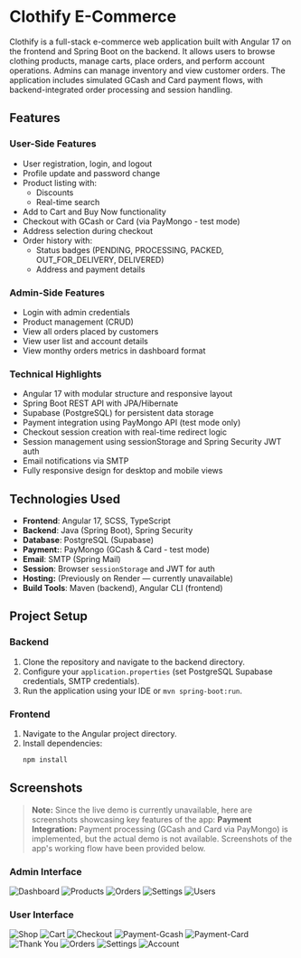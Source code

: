 # Clothify E-Commerce

Clothify is a full-stack e-commerce web application built with Angular 17 on the frontend and Spring Boot on the backend. It allows users to browse clothing products, manage carts, place orders, and perform account operations. Admins can manage inventory and view customer orders. The application includes simulated GCash and Card payment flows, with backend-integrated order processing and session handling.

## Features

###  User-Side Features
- User registration, login, and logout
- Profile update and password change
- Product listing with:
  - Discounts
  - Real-time search
- Add to Cart and Buy Now functionality
- Checkout with GCash or Card (via PayMongo - test mode)
- Address selection during checkout
- Order history with:
  - Status badges (PENDING, PROCESSING, PACKED, OUT_FOR_DELIVERY, DELIVERED)
  - Address and payment details

###  Admin-Side Features
- Login with admin credentials
- Product management (CRUD)
- View all orders placed by customers
- View user list and account details
- View monthy orders metrics in dashboard format

###  Technical Highlights
- Angular 17 with modular structure and responsive layout
- Spring Boot REST API with JPA/Hibernate
- Supabase (PostgreSQL) for persistent data storage
- Payment integration using PayMongo API (test mode only)
- Checkout session creation with real-time redirect logic
- Session management using sessionStorage and Spring Security JWT auth
- Email notifications via SMTP
- Fully responsive design for desktop and mobile views

## Technologies Used

- **Frontend**: Angular 17, SCSS, TypeScript
- **Backend**: Java (Spring Boot), Spring Security
- **Database**: PostgreSQL (Supabase)
- **Payment:**: PayMongo (GCash & Card - test mode)
- **Email**: SMTP (Spring Mail)
- **Session**: Browser `sessionStorage` and JWT for auth
- **Hosting:** (Previously on Render — currently unavailable)
- **Build Tools**: Maven (backend), Angular CLI (frontend)

## Project Setup

### Backend
1. Clone the repository and navigate to the backend directory.
2. Configure your `application.properties` (set PostgreSQL Supabase credentials, SMTP credentials).
3. Run the application using your IDE or `mvn spring-boot:run`.

### Frontend
1. Navigate to the Angular project directory.
2. Install dependencies:
   ```bash
   npm install

##  Screenshots

> **Note:** Since the live demo is currently unavailable, here are screenshots showcasing key features of the app:
> **Payment Integration:** Payment processing (GCash and Card via PayMongo) is implemented, but the actual demo is not available. Screenshots of the app's working flow have been provided below.

### Admin Interface
![Dashboard](./screenshots/Admin%20Interface/admin-dashboard.png)
![Products](./screenshots/Admin%20Interface/product-listing.png)
![Orders](./screenshots/Admin%20Interface/orders.png)
![Settings](./screenshots/Admin%20Interface/admin-settings.png)
![Users](./screenshots/Admin%20Interface/users-listing-account.png)

### User Interface
![Shop](./screenshots/User%20Interface/user-shop.png)
![Cart](./screenshots/User%20Interface/user-cart.png)
![Checkout](./screenshots/User%20Interface/user-checkout-preview.png)
![Payment-Gcash](./screenshots/User%20Interface/user-gcash-payment.png)
![Payment-Card](./screenshots/User%20Interface/user-card-payment.png)
![Thank You](./screenshots/User%20Interface/user-thank_you-message.png)
![Orders](./screenshots/User%20Interface/user-orders.png)
![Settings](./screenshots/User%20Interface/user-settings.png)
![Account](./screenshots/User%20Interface/user-account.png)
